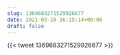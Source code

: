 ```yaml
---
slug: 1369683271529926677
date: 2021-03-10 16:15:14+00:00
draft: false
---
```


{{< tweet 1369683271529926677 >}}
